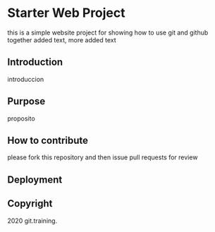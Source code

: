 # Starter Web Project

this is a simple website project for showing how to use git and github together
added text, more added text

## Introduction
introduccion

## Purpose
proposito

## How to contribute
please fork this repository and then issue pull requests for review

## Deployment

## Copyright
 2020 git.training.